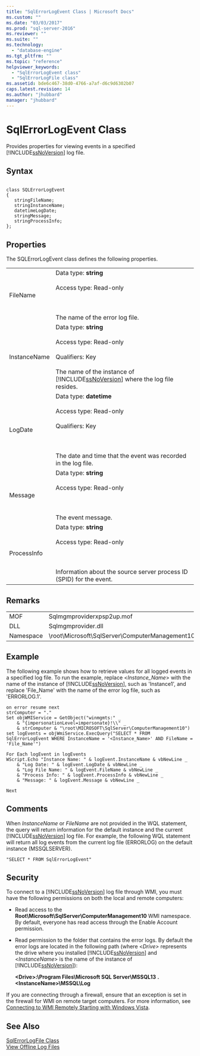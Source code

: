 ```yaml
---
title: "SqlErrorLogEvent Class | Microsoft Docs"
ms.custom: ""
ms.date: "03/03/2017"
ms.prod: "sql-server-2016"
ms.reviewer: ""
ms.suite: ""
ms.technology: 
  - "database-engine"
ms.tgt_pltfrm: ""
ms.topic: "reference"
helpviewer_keywords: 
  - "SqlErrorLogEvent class"
  - "SqlErrorLogFile class"
ms.assetid: bde6c467-38d0-4766-a7af-d6c9d6302b07
caps.latest.revision: 14
ms.author: "jhubbard"
manager: "jhubbard"
---
```

# SqlErrorLogEvent Class
  Provides properties for viewing events in a specified [!INCLUDE[ssNoVersion](../../advanced-analytics/r-services/includes/ssnoversion-md.md)] log file.  
  
## Syntax  
  
```  
  
class SQLErrorLogEvent   
{  
   stringFileName;  
   stringInstanceName;  
   datetimeLogDate;  
   stringMessage;  
   stringProcessInfo;  
};  
```  
  
## Properties  
 The SQLErrorLogEvent class defines the following properties.  
  
|||  
|-|-|  
|FileName|Data type: **string**<br /><br /> Access type: Read-only<br /><br /> <br /><br /> The name of the error log file.|  
|InstanceName|Data type: **string**<br /><br /> Access type: Read-only<br /><br /> Qualifiers: Key<br /><br /> The name of the instance of [!INCLUDE[ssNoVersion](../../advanced-analytics/r-services/includes/ssnoversion-md.md)] where the log file resides.|  
|LogDate|Data type: **datetime**<br /><br /> Access type: Read-only<br /><br /> Qualifiers: Key<br /><br /> <br /><br /> The date and time that the event was recorded in the log file.|  
|Message|Data type: **string**<br /><br /> Access type: Read-only<br /><br /> <br /><br /> The event message.|  
|ProcessInfo|Data type: **string**<br /><br /> Access type: Read-only<br /><br /> <br /><br /> Information about the source server process ID (SPID) for the event.|  
  
## Remarks  
  
|||  
|-|-|  
|MOF|Sqlmgmproviderxpsp2up.mof|  
|DLL|Sqlmgmprovider.dll|  
|Namespace|\root\Microsoft\SqlServer\ComputerManagement10|  
  
## Example  
 The following example shows how to retrieve values for all logged events in a specified log file. To run the example, replace \<*Instance_Name*> with the name of the instance of [!INCLUDE[ssNoVersion](../../advanced-analytics/r-services/includes/ssnoversion-md.md)], such as 'Instance1', and replace 'File_Name' with the name of the error log file, such as 'ERRORLOG.1'.  
  
```  
on error resume next  
strComputer = "."  
Set objWMIService = GetObject("winmgmts:" _  
    & "{impersonationLevel=impersonate}!\\" _  
    & strComputer & "\root\MICROSOFT\SqlServer\ComputerManagement10")  
set logEvents = objWmiService.ExecQuery("SELECT * FROM SqlErrorLogEvent WHERE InstanceName = '<Instance_Name>' AND FileName = 'File_Name'")  
  
For Each logEvent in logEvents  
WScript.Echo "Instance Name: " & logEvent.InstanceName & vbNewLine _  
    & "Log Date: " & logEvent.LogDate & vbNewLine _  
    & "Log File Name: " & logEvent.FileName & vbNewLine _  
    & "Process Info: " & logEvent.ProcessInfo & vbNewLine _  
    & "Message: " & logEvent.Message & vbNewLine _  
  
Next  
```  
  
## Comments  
 When *InstanceName* or *FileName* are not provided in the WQL statement, the query will return information for the default instance and the current [!INCLUDE[ssNoVersion](../../advanced-analytics/r-services/includes/ssnoversion-md.md)] log file. For example, the following WQL statement will return all log events from the current log file (ERRORLOG) on the default instance (MSSQLSERVER).  
  
```  
"SELECT * FROM SqlErrorLogEvent"  
```  
  
## Security  
 To connect to a [!INCLUDE[ssNoVersion](../../advanced-analytics/r-services/includes/ssnoversion-md.md)] log file through WMI, you must have the following permissions on both the local and remote computers:  
  
-   Read access to the **Root\Microsoft\SqlServer\ComputerManagement10** WMI namespace. By default, everyone has read access through the Enable Account permission.  
  
-   Read permission to the folder that contains the error logs. By default the error logs are located in the following path (where \<*Drive>* represents the drive where you installed [!INCLUDE[ssNoVersion](../../advanced-analytics/r-services/includes/ssnoversion-md.md)] and \<*InstanceName*> is the name of the instance of [!INCLUDE[ssNoVersion](../../advanced-analytics/r-services/includes/ssnoversion-md.md)]):  
  
     **\<Drive>:\Program Files\Microsoft SQL Server\MSSQL13** **.\<InstanceName>\MSSQL\Log**  
  
 If you are connecting through a firewall, ensure that an exception is set in the firewall for WMI on remote target computers. For more information, see [Connecting to WMI Remotely Starting with Windows Vista](http://go.microsoft.com/fwlink/?LinkId=178848).  
  
## See Also  
 [SqlErrorLogFile Class](../../relational-databases/wmi-provider-configuration-classes/sqlerrorlogfile-class.md)   
 [View Offline Log Files](../../relational-databases/logs/view-offline-log-files.md)  
  
  